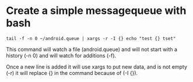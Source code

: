 # Create a simple messagequeue with bash

```
tail -f -n 0 ~/android.queue | xargs -r -I {} echo "test {} tset"
```
This command will watch a file (android.queue) and will not start with a history (-n 0)
and will watch for additions (-f).

Once a new line is added it will use xargs to put new data, and is not empty (-r)
it will replace {} in the command because of (-I {}).


